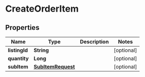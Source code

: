 
# CreateOrderItem

## Properties
Name | Type | Description | Notes
------------ | ------------- | ------------- | -------------
**listingId** | **String** |  |  [optional]
**quantity** | **Long** |  |  [optional]
**subItem** | [**SubItemRequest**](SubItemRequest.md) |  |  [optional]



